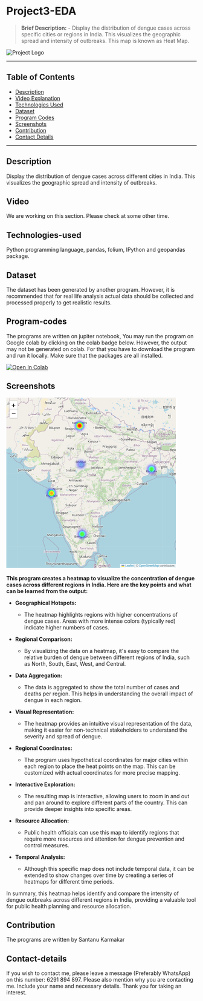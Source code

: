 # Project3-EDA
> **Brief Description:** - Display the distribution of dengue cases across specific cities or regions in India. This visualizes the geographic spread and intensity of outbreaks. This map is known as Heat Map.

![Project Logo](EDACharts.jpg)

---

## Table of Contents

- [Description](#description)
- [Video Explanation](#video)
- [Technologies Used](#technologies-used)
- [Dataset](#dataset)
- [Program Codes ](#program-codes)
- [Screenshots](#screenshots)
- [Contribution](#contributipn)
- [Contact Details](#contact-details)

---

## Description

Display the distribution of dengue cases across different cities in India. This visualizes the geographic spread and intensity of outbreaks.

## Video
<!--
[![Watch the video](https://img.youtube.com/vi/tbd/hqdefault.jpg)](https://www.youtube.com/watch?v=tbd) 
-->

We are working on this section. Please check at some other time.

## Technologies-used

Python programming language, pandas, folium, IPython and geopandas package.

## Dataset

The dataset has been generated by another program. However, it is recommended that for real life analysis actual data should be collected and processed properly to get realistic results.

## Program-codes

The programs are written on jupiter notebook, You may run the program on Google colab by clicking on the colab badge below. However, the output may not be generated on colab. For that you have to download the program and run it locally. Make sure that the packages are all installed.

[![Open In Colab](https://colab.research.google.com/assets/colab-badge.svg)](https://colab.research.google.com/github/fromsantanu/Project3-EDA-Dengue-Outbreak-Heatmap/blob/main/Project3-EDA-Dengue-Outbreak-Heatmap.ipynb)

## Screenshots

![Program Output](output.png)

**This program creates a heatmap to visualize the concentration of dengue cases across different regions in India. Here are the key points and what can be learned from the output:**

- **Geographical Hotspots:**

  - The heatmap highlights regions with higher concentrations of dengue cases. Areas with more intense colors (typically red) indicate higher numbers of cases.
  
- **Regional Comparison:**

  - By visualizing the data on a heatmap, it's easy to compare the relative burden of dengue between different regions of India, such as North, South, East, West, and Central.
  
- **Data Aggregation:**

  - The data is aggregated to show the total number of cases and deaths per region. This helps in understanding the overall impact of dengue in each region.
  
- **Visual Representation:**

  - The heatmap provides an intuitive visual representation of the data, making it easier for non-technical stakeholders to understand the severity and spread of dengue.
  
- **Regional Coordinates:**

  - The program uses hypothetical coordinates for major cities within each region to place the heat points on the map. This can be customized with actual coordinates for more precise mapping.
  
- **Interactive Exploration:**

  - The resulting map is interactive, allowing users to zoom in and out and pan around to explore different parts of the country. This can provide deeper insights into specific areas.

- **Resource Allocation:**

  - Public health officials can use this map to identify regions that require more resources and attention for dengue prevention and control measures.

- **Temporal Analysis:**

  - Although this specific map does not include temporal data, it can be extended to show changes over time by creating a series of heatmaps for different time periods.

In summary, this heatmap helps identify and compare the intensity of dengue outbreaks across different regions in India, providing a valuable tool for public health planning and resource allocation.


## Contribution

The programs are written by Santanu Karmakar

## Contact-details

If you wish to contact me, please leave a message (Preferably WhatsApp) on this number: 6291 894 897.
Please also mention why you are contacting me. Include your name and necessary details.
Thank you for taking an interest.

